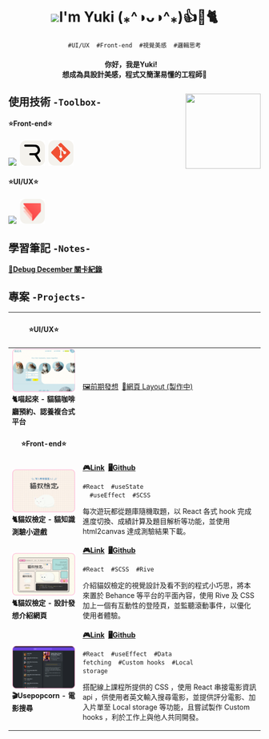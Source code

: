 <h1 align="center"><img src="https://media.giphy.com/media/WLCvUMcxrclUaxRddL/giphy.gif?cid=790b7611f0nkqucdgc6n0q44wn323ors9h4sag4zo30fpfd9&ep=v1_stickers_search&rid=giphy.gif&ct=sf" width="100"><span>I'm Yuki (⁎^◑ᴗ◑^⁎)👍🌟🐈</span></h1>
<p align="center"><code>#UI/UX</code>  <code>#Front-end</code>  <code>#視覺美感</code>  <code>#邏輯思考</code></p>
<h4 align="center">你好，我是Yuki! <br>想成為具設計美感，程式又簡潔易懂的工程師🌟</h4>
<h2>使用技術 <code>-Toolbox-<img align="right" src="https://media.giphy.com/media/qhub8pu17Jd9UIklQ7/giphy.gif" width="150" height="150" ></code></h2>
<h4>⭐Front-end⭐</h4>
<h4><img src="https://skillicons.dev/icons?i=react,javascript,scss,bootstrap&theme=light&perline=6"><span> </span><img src="./rive_round.png" width="50"><span> </span><img src="./git_round.png" width="50"></h4>
<h4>⭐UI/UX⭐</h4>
<h4><img src="https://skillicons.dev/icons?i=figma,illustrator,photoshop&theme=light&perline=3"><span> </span><img src="./protopie_round.png" width="50"></h4>


<h2>學習筆記 <code>-Notes-</code></h2>
<a href="https://hackmd.io/@dZjKIpj2RNCjjxvUEbzBdg/rk0eNbJB1e"><strong>👾Debug December 關卡紀錄</strong></a>
<br/>
<h2>專案 <code>-Projects-</code></h2>

|<h4 align="center">⭐UI/UX⭐</h4>| |
|---|---|
|<img width="200" src="./project06.png"><br><strong>🐈喵起來 - 貓貓咖啡廳預約、認養複合式平台</strong>|<a href="https://www.figma.com/proto/J8XKRJEKz6HrsJuf0KHnMQ/%E8%B2%93%E8%B2%93%E9%A0%90%E7%B4%84%E7%B3%BB%E7%B5%B1?type=design&node-id=48-123&t=1c5EaVfhwJ1qPC0y-1&scaling=scale-down-width&page-id=0%3A1&mode=design">🖼前期發想</a><span> </span><a href="https://www.figma.com/proto/J8XKRJEKz6HrsJuf0KHnMQ/%E8%B2%93%E8%B2%93%E9%A0%90%E7%B4%84%E7%B3%BB%E7%B5%B1?type=design&node-id=104-345&t=tx6jUEoOGOnbgkp5-1&scaling=min-zoom&page-id=46%3A11&mode=design">🎨網頁 Layout (製作中)</a>|
|<h4 align="center">⭐Front-end⭐</h4>| |
|<img width="200" src="./project00.png"><br><strong>🐈貓奴檢定 - 貓知識測驗小遊戲</strong>|<strong><a href="https://meowmastery.netlify.app/">🎮Link</a><span> </span><a href="https://github.com/VOxOVb/catquizoxo">🖥Github</a></strong><br><p><code>#React</code>  <code>#useState </code>  <code>#useEffect</code>  <code>#SCSS</code></p><p>每次遊玩都從題庫隨機取題，以 React 各式 hook 完成進度切換、成績計算及題目解析等功能，並使用 html2canvas 達成測驗結果下載。</p>|
|<img width="200" src="./project01.png"><br><strong>🐈貓奴檢定 - 設計發想介紹網頁</strong>|<strong><a href="https://meowmastery-intro.netlify.app/">🎮Link</a><span> </span><a href="https://github.com/VOxOVb/oxo4work-portfolio">🖥Github</a></strong><br><p><code>#React</code>  <code>#SCSS</code>  <code>#Rive</code></p><p>介紹貓奴檢定的視覺設計及看不到的程式小巧思，將本來置於 Behance 等平台的平面內容，使用 Rive 及 CSS 加上一個有互動性的登陸頁，並監聽滾動事件，以優化使用者體驗。</p>|
|<img width="200" src="./project03.png"><br><strong>🎬Usepopcorn - 電影搜尋</strong>|<strong><a href="https://usepopcorn-oxo.netlify.app">🎮Link</a><span> </span><a href="https://github.com/VOxOVb/usepopcorn">🖥Github</a></strong><br><p><code>#React</code>  <code>#useEffect</code>  <code>#Data fetching</code>  <code>#Custom hooks</code>  <code>#Local storage</code></p><p>搭配線上課程所提供的 CSS ，使用 React 串接電影資訊 api ，供使用者英文輸入搜尋電影，並提供評分電影、加入片單至 Local storage 等功能，且嘗試製作 Custom hooks ，利於工作上與他人共同開發。</p>|

